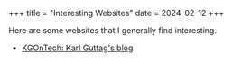 +++
title = "Interesting Websites"
date = 2024-02-12
+++

Here are some websites that I generally find interesting.

- [KGOnTech: Karl Guttag's blog](https://kguttag.com/)
